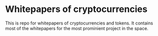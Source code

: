 # Whitepapers of cryptocurrencies

This is repo for whitepapers of cryptocurrencies and tokens. 
It contains most of the whitepapers for the most prominient project in the space.

